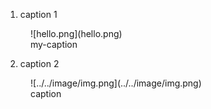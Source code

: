 1. caption 1
<figure markdown="span">
  ![hello.png](hello.png)
  <figcaption>my-caption</figcaption>
</figure markdown>

2. caption 2
<figure markdown="span">
  ![../../image/img.png](../../image/img.png)
  <figcaption>caption</figcaption>
</figure markdown>